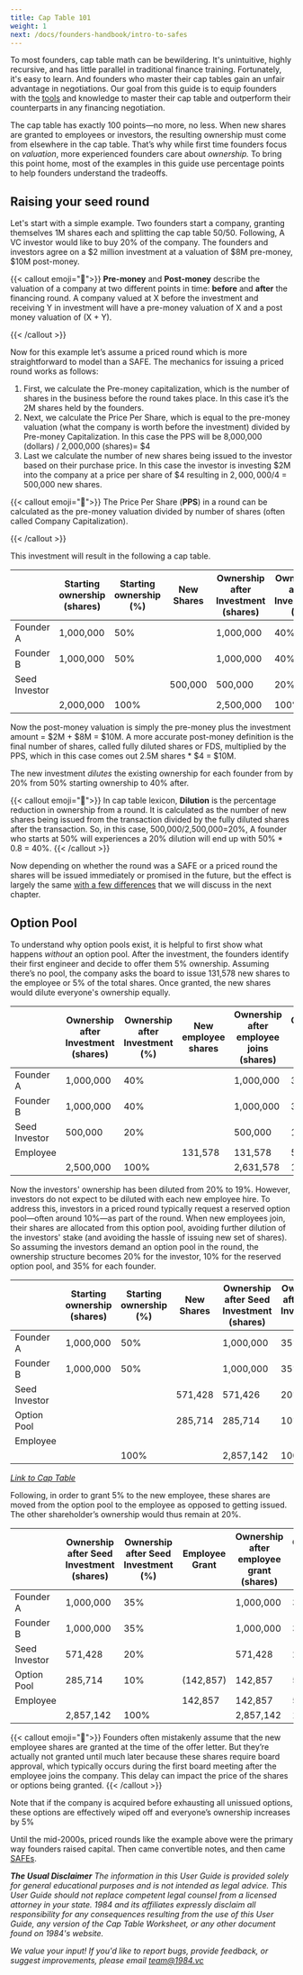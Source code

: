 ```yaml
---
title: Cap Table 101
weight: 1
next: /docs/founders-handbook/intro-to-safes
---
```


To most founders, cap table math can be bewildering. It's unintuitive, highly recursive, and has little parallel in traditional finance training. Fortunately, it's easy to learn. And founders who master their cap tables gain an unfair advantage in negotiations. Our goal from this guide is to equip founders with the [tools](/docs/cap-table-worksheet) and knowledge to master their cap table and outperform their counterparts in any financing negotiation. 

The cap table has exactly 100 points—no more, no less. When new shares are granted to employees or investors, the resulting ownership must come from elsewhere in the cap table. That’s why while first time founders focus on *valuation*, more experienced founders care about *ownership.* To bring this point home, most of the examples in this guide use percentage points to help founders understand the tradeoffs. 

## Raising your seed round

Let's start with a simple example. Two founders start a company, granting themselves 1M shares each and splitting the cap table 50/50. Following, A VC investor would like to buy 20% of the company.  The founders and investors agree on a $2 million investment at a valuation of $8M pre-money, $10M post-money.

{{< callout emoji="📢">}}
**Pre-money** and **Post-money** describe the valuation of a company at two different points in time: **before** and **after** the financing round.  A company valued at X before the investment and receiving Y in investment will have a pre-money valuation of X and a post money valuation of (X + Y).

{{< /callout >}}

Now for this example let’s assume a priced round which is more straightforward to model than a SAFE. The mechanics for issuing a priced round works as follows:

1. First, we calculate the Pre-money capitalization, which is the number of shares in the business before the round takes place.  In this case it’s the 2M shares held by the founders.
2. Next, we calculate the Price Per Share, which is equal to the pre-money valuation (what the company is worth before the investment) divided by Pre-money Capitalization. In this case the PPS will be 8,000,000 (dollars) / 2,000,000 (shares)= $4 
3. Last we calculate the number of new shares being issued to the investor based on their purchase price.  In this case the investor is investing $2M into the company at a price per share of $4 resulting in $2,000,000/$4 = 500,000 new shares. 

{{< callout emoji="📢">}}
The Price Per Share (**PPS**) in a round can be calculated as the pre-money valuation divided by number of shares (often called Company Capitalization).

{{< /callout >}}

This investment will result in the following a cap table.

|  | Starting ownership (shares) | Starting ownership (%) | New Shares | Ownership after Investment (shares) | Ownership after Investment (%) |
| --- | --- | --- | --- | --- | --- |
| Founder A | 1,000,000 | 50%  |  | 1,000,000 | 40%  |
| Founder B | 1,000,000 | 50% |  | 1,000,000 | 40%  |
| Seed Investor |  |  | 500,000 | 500,000 | 20%  |
|  | 2,000,000 | 100% |  | 2,500,000 | 100% |

Now the post-money valuation is simply the pre-money plus the investment amount = $2M + $8M = $10M.  A more accurate post-money definition is the final number of shares, called fully diluted shares or FDS, multiplied by the PPS, which in this case comes out 2.5M shares * $4 = $10M.  

The new investment *dilutes* the existing ownership for each founder from by 20% from 50% starting ownership to 40% after. 

{{< callout emoji="📢">}}
In cap table lexicon, **Dilution** is the percentage reduction in ownership from a round. It is calculated as the number of new shares being issued from the transaction divided by the fully diluted shares after the transaction. So, in this case, 500,000/2,500,000=20%,  A founder who starts at 50% will experiences a 20% dilution will end up with 50% * 0.8  = 40%.
{{< /callout >}}


Now depending on whether the round was a SAFE or a priced round the shares will be issued immediately or promised in the future, but the effect is largely the same [with a few differences](../safe-vs-priced-round/) that we will discuss in the next chapter. 

## Option Pool

To understand why option pools exist, it is helpful to first show what happens *without* an option pool. After the investment, the founders identify their first engineer and decide to offer them 5% ownership. Assuming there’s no pool, the company asks the board to issue 131,578 new shares to the employee or 5% of the total shares. Once granted, the new shares would dilute everyone's ownership equally.

|  | Ownership after Investment (shares) | Ownership after Investment (%) | New employee shares | Ownership after employee joins (shares) | Ownership after employee joins (%) |
| --- | --- | --- | --- | --- | --- |
| Founder A | 1,000,000 | 40%  |  | 1,000,000 | 38.00% |
| Founder B | 1,000,000 | 40%  |  | 1,000,000 | 38.00% |
| Seed Investor | 500,000 | 20%  |  | 500,000 | 19.00% |
| Employee |  |  | 131,578 | 131,578 | 5.00% |
|  | 2,500,000 | 100% |  | 2,631,578 | 100% |

Now the investors' ownership has been diluted from 20% to 19%. However, investors do not expect to be diluted with each new employee hire. To address this, investors in a priced round typically request a reserved option pool—often around 10%—as part of the round. When new employees join, their shares are allocated from this option pool, avoiding further dilution of the investors' stake (and avoiding the hassle of issuing new set of shares). So assuming the investors demand an option pool in the round, the ownership structure becomes 20% for the investor, 10% for the reserved option pool, and 35% for each founder. 

|  | Starting ownership (shares) | Starting ownership (%) | New Shares | Ownership after Seed Investment (shares) | Ownership after Seed Investment (%) |
| --- | --- | --- | --- | --- | --- |
| Founder A | 1,000,000 | 50% |  | 1,000,000 | 35% |
| Founder B | 1,000,000 | 50% |  | 1,000,000 | 35% |
| Seed Investor |  |  | 571,428 | 571,426 | 20% |
| Option Pool |  |  | 285,714 | 285,714 | 10% |
| Employee |  |  |  |  |  |
|  |  | 100% |  | 2,857,142 | 100% |

[*Link to Cap Table*](/docs/cap-table-worksheet/#AAN4IgTg9g7gIghgFziAXAbVASwCapABhABoQEBPABwFM8BjCAWwYgDtiQW4GaUQAxCAFcW2KmADOAAgCC7cQAs4YKuNQBGfJq0loLMQswVUGEAqUr1W7SGphaVFgnUBWAHQBmABwAWAGxrnLz8Ar2cAXyJQM2VVFA0rfBJbe0d1NVcAJmdvb3cAdk9fAE5PDIzvTzyIqMUYywSksRSnFE9XPLy1QucinrKArLCAXRI4ABsx6BgqMaoEHgQwQSpqkBw8NXZyajpGZjYSTm48AWFRMEkAITlaiziExJBdfXlDYxrzWPirRrsHFvc7g8gJBoNBq2id2.1mS_1Q5Q8Pn8gSRIU8ENuXwev2a6iKrk8pWKGTUal8zjUWTyvmGowmUxmcwWSxWkTWuF4AElxOJltgAPIUBCYViqEjbHggehMVjsI6S7m8qjYSSC4Wim6fVCPZ4SV5GdAfOooR6w1ImjFak04uEWtmQ2Kmpq2_C0kDjSawRnzVCLZarda8PJbSiS8RiTAWQ5cSUAZQjKhkkk5LAAbioEBAwOxMGmM9xzRlsU8oHo9W9DaZMahnJ1vBlPDbzWp8UU2yUeu3euiRu76V7Zj6UAAzcbht0UZQAWVYVDIqE8xaQYAA5nM1SKWOIAAoQCBjSwkYSCcMCoWbx1hIA)

Following, in order to grant 5% to the new employee, these shares are moved from the option pool to the employee as opposed to getting issued.  The other shareholder’s ownership would thus remain at 20%.

|  | Ownership after Seed Investment (shares) | Ownership after Seed Investment (%) | Employee Grant  | Ownership after employee grant (shares) | Ownership after employee grant (%) |
| --- | --- | --- | --- | --- | --- |
| Founder A | 1,000,000 | 35% |  | 1,000,000 | 35% |
| Founder B | 1,000,000 | 35% |  | 1,000,000 | 35% |
| Seed Investor | 571,428 | 20% |  | 571,428 | 20% |
| Option Pool | 285,714 | 10% | (142,857) | 142,857 | 5% |
| Employee |  |  | 142,857 | 142,857 | 5% |
|  | 2,857,142 | 100% |  | 2,857,142 | 100% |

{{< callout emoji="📢">}}
Founders often mistakenly assume that the new employee shares are granted at the time of the offer letter. But they’re actually not granted until much later because these shares require board approval, which typically occurs during the first board meeting after the employee joins the company. This delay can impact the price of the shares or options being granted.
{{< /callout >}}


Note that if the company is acquired before exhausting all unissued options, these options are effectively wiped off and everyone’s ownership increases by 5%

Until the mid-2000s, priced rounds like the example above were the primary way founders raised capital. Then came convertible notes, and then came [SAFEs](../intro-to-safes/).

***The Usual Disclaimer***
*The information in this User Guide is provided solely for general educational purposes and is not intended as legal advice. This User Guide should not replace competent legal counsel from a licensed attorney in your state.*
*1984 and its affiliates expressly disclaim all responsibility for any consequences resulting from the use of this User Guide, any version of the Cap Table Worksheet, or any other document found on 1984's website.*

*We value your input! If you'd like to report bugs, provide feedback, or suggest improvements, please email <team@1984.vc>*
